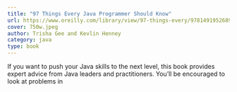 ```yaml
---
title: "97 Things Every Java Programmer Should Know"
url: https://www.oreilly.com/library/view/97-things-every/9781491952689/
cover: 750w.jpeg
author: Trisha Gee and Kevlin Henney
category: java
type: book
---
```


If you want to push your Java skills to the next level, this book provides expert advice from Java leaders and practitioners. You’ll be encouraged to look at problems in
